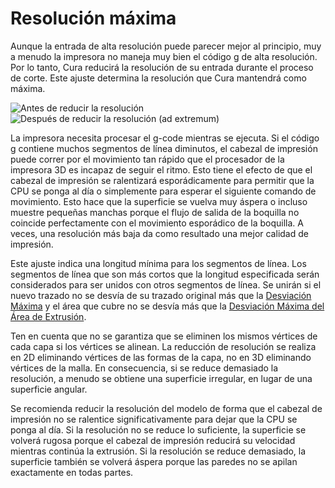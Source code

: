 Resolución máxima
====
Aunque la entrada de alta resolución puede parecer mejor al principio, muy a menudo la impresora no maneja muy bien el código g de alta resolución. Por lo tanto, Cura reducirá la resolución de su entrada durante el proceso de corte. Este ajuste determina la resolución que Cura mantendrá como máxima.

<!--screenshot {
"image_path": "meshfix_maximum_resolution_0.05.png",
"models": [{"script": "cylinder.scad"}],
"camera_position": [40, -20, 116],
"settings": {
    "meshfix_maximum_resolution": 0.05
},
"colours": 64
}-->
<!--screenshot {
"image_path": "meshfix_maximum_resolution_1.png",
"models": [{"script": "cylinder.scad"}],
"camera_position": [40, -20, 116],
"settings": {
    "meshfix_maximum_resolution": 4,
    "meshfix_maximum_deviation": 0.5
},
"colours": 64
}-->
![Antes de reducir la resolución](../images/meshfix_maximum_resolution_0.05.png)
![Después de reducir la resolución (ad extremum)](../images/meshfix_maximum_resolution_1.png)

La impresora necesita procesar el g-code mientras se ejecuta. Si el código g contiene muchos segmentos de línea diminutos, el cabezal de impresión puede correr por el movimiento tan rápido que el procesador de la impresora 3D es incapaz de seguir el ritmo. Esto tiene el efecto de que el cabezal de impresión se ralentizará esporádicamente para permitir que la CPU se ponga al día o simplemente para esperar el siguiente comando de movimiento. Esto hace que la superficie se vuelva muy áspera o incluso muestre pequeñas manchas porque el flujo de salida de la boquilla no coincide perfectamente con el movimiento esporádico de la boquilla. A veces, una resolución más baja da como resultado una mejor calidad de impresión.

Este ajuste indica una longitud mínima para los segmentos de línea. Los segmentos de línea que son más cortos que la longitud especificada serán considerados para ser unidos con otros segmentos de línea. Se unirán si el nuevo trazado no se desvía de su trazado original más que la [Desviación Máxima](meshfix_maximum_deviation.md)<!--if cura_version>5.0--> y el área que cubre no se desvía más que la [Desviación Máxima del Área de Extrusión](meshfix_maximum_extrusion_area_deviation.md)<!--endif-->.

Ten en cuenta que no se garantiza que se eliminen los mismos vértices de cada capa si los vértices se alinean. La reducción de resolución se realiza en 2D eliminando vértices de las formas de la capa, no en 3D eliminando vértices de la malla. En consecuencia, si se reduce demasiado la resolución, a menudo se obtiene una superficie irregular, en lugar de una superficie angular.

Se recomienda reducir la resolución del modelo de forma que el cabezal de impresión no se ralentice significativamente para dejar que la CPU se ponga al día. Si la resolución no se reduce lo suficiente, la superficie se volverá rugosa porque el cabezal de impresión reducirá su velocidad mientras continúa la extrusión. Si la resolución se reduce demasiado, la superficie también se volverá áspera porque las paredes no se apilan exactamente en todas partes.
